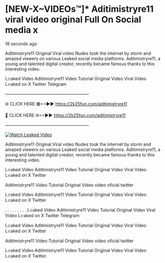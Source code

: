 # [NEW-X~VIDEOs™]* Aditimistryre11 viral video original Full On Social media x

18 seconds ago

Aditimistryre11 Original Viral video Nudes took the internet by storm and amazed viewers on various Leaked social media platforms. Aditimistryre11, a young and talented digital creator, recently became famous thanks to this interesting video.

L𝚎aked Video Aditimistryre11 Video Tutorial Original Video Viral Video L𝚎aked on X Twitter Telegram

———————————————————-

🌐 CLICK HERE 🟢==►► https://2k25fun.com/aditimistryre11

🔴 CLICK HERE 🌐==►► https://2k25fun.com/aditimistryre11

———————————————————-

[![Watch Leaked Video](https://miro.medium.com/v2/resize:fit:828/format:webp/1*cilzJN44JGOrTw9NJCrNHA.gif "Watch Leaked Video")](https://2k25fun.com/aditimistryre11)

Aditimistryre11 Original Viral video Nudes took the internet by storm and amazed viewers on various Leaked social media platforms. Aditimistryre11, a young and talented digital creator, recently became famous thanks to this interesting video.

L𝚎aked Video Aditimistryre11 Video Tutorial Original Video Viral Video L𝚎aked on X Twitter

Aditimistryre11 Video Tutorial Original Video video oficial twitter

L𝚎aked Video Aditimistryre11 Video Tutorial Original Video Viral Video L𝚎aked on X Twitter

. . . . . . . . . L𝚎aked Video Aditimistryre11 Video Tutorial Original Video Viral Video L𝚎aked on X Twitter Telegram

L𝚎aked Video Aditimistryre11 Video Tutorial Original Video Viral Video L𝚎aked on X Twitter

Aditimistryre11 Video Tutorial Original Video video oficial twitter

L𝚎aked Video Aditimistryre11 Video Tutorial Original Video Viral Video L𝚎aked on X Twitter.